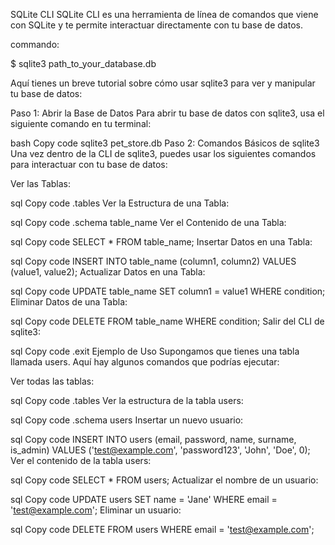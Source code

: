SQLite CLI
SQLite CLI es una herramienta de línea de comandos que viene con SQLite y te permite interactuar directamente con tu base de datos.

commando:

$ sqlite3 path_to_your_database.db

Aquí tienes un breve tutorial sobre cómo usar sqlite3 para ver y manipular tu base de datos:

Paso 1: Abrir la Base de Datos
Para abrir tu base de datos con sqlite3, usa el siguiente comando en tu terminal:

bash
Copy code
sqlite3 pet_store.db
Paso 2: Comandos Básicos de sqlite3
Una vez dentro de la CLI de sqlite3, puedes usar los siguientes comandos para interactuar con tu base de datos:

Ver las Tablas:

sql
Copy code
.tables
Ver la Estructura de una Tabla:

sql
Copy code
.schema table_name
Ver el Contenido de una Tabla:

sql
Copy code
SELECT * FROM table_name;
Insertar Datos en una Tabla:

sql
Copy code
INSERT INTO table_name (column1, column2) VALUES (value1, value2);
Actualizar Datos en una Tabla:

sql
Copy code
UPDATE table_name SET column1 = value1 WHERE condition;
Eliminar Datos de una Tabla:

sql
Copy code
DELETE FROM table_name WHERE condition;
Salir del CLI de sqlite3:

sql
Copy code
.exit
Ejemplo de Uso
Supongamos que tienes una tabla llamada users. Aquí hay algunos comandos que podrías ejecutar:

Ver todas las tablas:

sql
Copy code
.tables
Ver la estructura de la tabla users:

sql
Copy code
.schema users
Insertar un nuevo usuario:

sql
Copy code
INSERT INTO users (email, password, name, surname, is_admin) VALUES ('test@example.com', 'password123', 'John', 'Doe', 0);
Ver el contenido de la tabla users:

sql
Copy code
SELECT * FROM users;
Actualizar el nombre de un usuario:

sql
Copy code
UPDATE users SET name = 'Jane' WHERE email = 'test@example.com';
Eliminar un usuario:

sql
Copy code
DELETE FROM users WHERE email = 'test@example.com';
